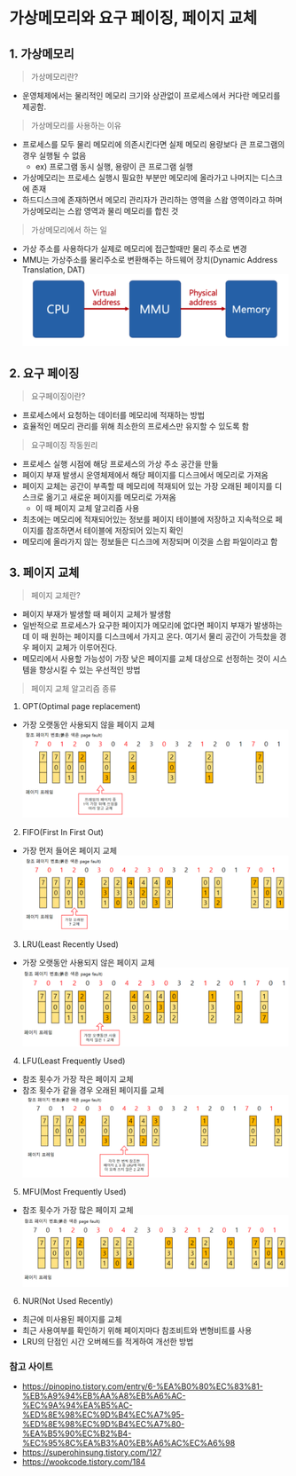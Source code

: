 가상메모리와 요구 페이징, 페이지 교체
=============

## 1. 가상메모리
> 가상메모리란?
  - 운영체제에서는 물리적인 메모리 크기와 상관없이 프로세스에서 커다란 메모리를 제공함.

> 가상메모리를 사용하는 이유
  - 프로세스를 모두 물리 메모리에 의존시킨다면 실제 메모리 용량보다 큰 프로그램의 경우 실행될 수 없음
    - ex) 프로그램 동시 실행, 용량이 큰 프로그램 실행
  - 가상메모리는 프로세스 실행시 필요한 부분만 메모리에 올라가고 나머지는 디스크에 존재
  - 하드디스크에 존재하면서 메모리 관리자가 관리하는 영역을 스왑 영역이라고 하며 가상메모리는 스왑 영역과 물리 메모리를 합친 것

> 가상메모리에서 하는 일
  - 가상 주소를 사용하다가 실제로 메모리에 접근할때만 물리 주소로 변경
  - MMU는 가상주소를 물리주소로 변환해주는 하드웨어 장치(Dynamic Address Translation, DAT)
![가상메모리 이미지](/OperatingSystem/images/virtualmemory.png)

## 2. 요구 페이징
> 요구페이징이란?
- 프로세스에서 요청하는 데이터를 메모리에 적재하는 방법
- 효율적인 메모리 관리를 위해 최소한의 프로세스만 유지할 수 있도록 함

> 요구페이징 작동원리
- 프로세스 실행 시점에 해당 프로세스의 가상 주소 공간을 만듦
- 페이지 부재 발생시 운영체제에서 해당 페이지를 디스크에서 메모리로 가져옴
- 페이지 교체는 공간이 부족할 때 메모리에 적재되어 있는 가장 오래된 페이지를 디스크로 옮기고 새로운 페이지를 메모리로 가져옴
  - 이 때 페이지 교체 알고리즘 사용
- 최초에는 메모리에 적재되어있는 정보를 페이지 테이블에 저장하고 지속적으로 페이지를 참조하면서 테이블에 저장되어 있는지 확인
- 메모리에 올라가지 않는 정보들은 디스크에 저장되며 이것을 스왑 파일이라고 함

## 3. 페이지 교체
> 페이지 교체란?
- 페이지 부재가 발생할 때 페이지 교체가 발생함
- 일반적으로 프로세스가 요구한 페이지가 메모리에 없다면 페이지 부재가 발생하는데 이 때 원하는 페이지를 디스크에서 가지고 온다. 여기서 물리 공간이 가득찼을 경우 페이지 교체가 이루어진다.
- 메모리에서 사용할 가능성이 가장 낮은 페이지를 교체 대상으로 선정하는 것이 시스템을 향상시킬 수 있는 우선적인 방법

> 페이지 교체 알고리즘 종류
1. OPT(Optimal page replacement)
- 가장 오랫동안 사용되지 않을 페이지 교체
![OPT 이미지](/OperatingSystem/images/opt.png)

2. FIFO(First In First Out)
- 가장 먼저 들어온 페이지 교체
![FIFO 이미지](/OperatingSystem/images/fifo.png)

3. LRU(Least Recently Used)
- 가장 오랫동안 사용되지 않은 페이지 교체
![LRU 이미지](/OperatingSystem/images/lru.png)

4. LFU(Least Frequently Used)
- 참조 횟수가 가장 작은 페이지 교체
- 참조 횟수가 같을 경우 오래된 페이지를 교체
![LFU 이미지](/OperatingSystem/images/lfu.png)

5. MFU(Most Frequently Used)
- 참조 횟수가 가장 많은 페이지 교체
![MFU 이미지](/OperatingSystem/images/mfu.png)

6. NUR(Not Used Recently)
- 최근에 미사용된 페이지를 교체
- 최근 사용여부를 확인하기 위해 페이지마다 참조비트와 변형비트를 사용
- LRU의 단점인 시간 오버헤드를 적게하여 개선한 방법

### 참고 사이트
- https://pinopino.tistory.com/entry/6-%EA%B0%80%EC%83%81-%EB%A9%94%EB%AA%A8%EB%A6%AC-%EC%9A%94%EA%B5%AC-%ED%8E%98%EC%9D%B4%EC%A7%95-%ED%8E%98%EC%9D%B4%EC%A7%80-%EA%B5%90%EC%B2%B4-%EC%95%8C%EA%B3%A0%EB%A6%AC%EC%A6%98
- https://superohinsung.tistory.com/127
- https://wookcode.tistory.com/184
